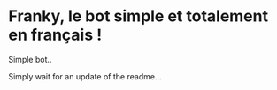 # Franky, le bot simple et totalement en français !
Simple bot..

Simply wait for an update of the readme...

